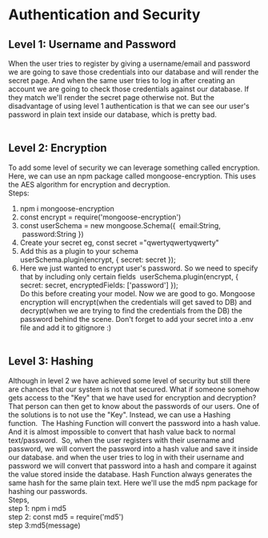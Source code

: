 # Authentication and Security<br>
## **Level 1: Username and Password** <br>
When the user tries to register by giving a username/email and password we are going to save those credentials into our database and will render the secret page. And when the same user tries to log in after creating an account we are going to check those credentials against our database. If they match we'll render the secret page otherwise not.
But the disadvantage of using level 1 authentication is that we can see our user's password in plain text inside our database, which is pretty bad.<br><br>
## **Level 2: Encryption** <br>
To add some level of security we can leverage something called encryption.
Here, we can use an npm package called mongoose-encryption. This uses the AES algorithm for encryption and decryption. <br>
Steps:<br>
1. npm i mongoose-encryption<br>
2. const encrypt = require('mongoose-encryption')<br>
3. const userSchema = new mongoose.Schema({
 email:String,
 password:String
})<br>
4. Create your secret eg, const secret ="qwertyqwertyqwerty"<br>
5. Add this as a plugin to your schema<br>
userSchema.plugin(encrypt, { secret: secret });
6. Here we just wanted to encrypt user's password. So we need to specify that by including only certain fields 
userSchema.plugin(encrypt, { secret: secret, encryptedFields: ['password'] });<br>
Do this before creating your model. Now we are good to go. Mongoose encryption will encrypt(when the credentials will get saved to DB) and decrypt(when we are trying to find the credentials from the DB) the password behind the scene. Don't forget to add your secret into a .env file and add it to gitignore :) <br><br>
## **Level 3: Hashing**<br>
Although in level 2 we have achieved some level of security but still there are chances that our system is not that secured. What if someone somehow gets access to the "Key" that we have used for encryption and decryption? That person can then get to know about the passwords of our users. One of the solutions is to not use the "Key". Instead, we can use a Hashing function. 
The Hashing Function will convert the password into a hash value. And it is almost impossible to convert that hash value back to normal text/password. 
So, when the user registers with their username and password, we will convert the password into a hash value and save it inside our database. and when the user tries to log in with their username and password we will convert that password into a hash and compare it against the value stored inside the database.
Hash Function always generates the same hash for the same plain text.
Here we'll use the md5 npm package for hashing our passwords.<br>
Steps,<br>
step 1: npm i md5<br>
step 2: const md5 = require('md5')<br>
step 3:md5(message)<br>
